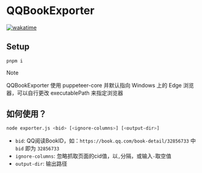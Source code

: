 # QQBookExporter

[![wakatime](https://wakatime.com/badge/github/aquamarine5/QQBookExporter.svg)](https://wakatime.com/badge/github/aquamarine5/QQBookExporter)

## Setup

```bash
pnpm i
```

> [!NOTE]
> QQBookExporter 使用 puppeteer-core 并默认指向 Windows 上的 Edge 浏览器，可以自行更改 executablePath 来指定浏览器

## 如何使用？

```bash
node exporter.js <bid> [<ignore-columns>] [<output-dir>]
```

- `bid`: QQ阅读BookID，如：`https://book.qq.com/book-detail/32856733` 中 `bid` 即为 `32856733`
- `ignore-columns`: 忽略抓取页面的cid值，以`,`分隔，或输入`-`取空值
- `output-dir`: 输出路径
